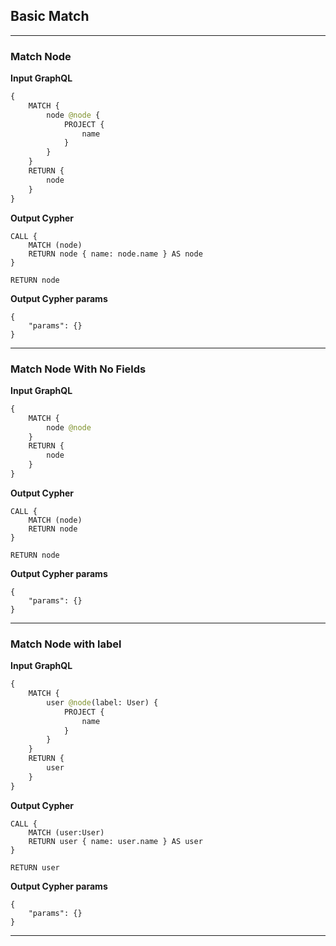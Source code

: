 ## Basic Match

---

### Match Node

**Input GraphQL**

```graphql
{
    MATCH {
        node @node {
            PROJECT {
                name
            }
        }
    }
    RETURN {
        node
    }
}
```

**Output Cypher**

```cypher
CALL {
    MATCH (node)
    RETURN node { name: node.name } AS node
}

RETURN node
```

**Output Cypher params**

```params
{
    "params": {}
}
```

---

### Match Node With No Fields

**Input GraphQL**

```graphql
{
    MATCH {
        node @node
    }
    RETURN {
        node
    }
}
```

**Output Cypher**

```cypher
CALL {
    MATCH (node)
    RETURN node
}

RETURN node
```

**Output Cypher params**

```params
{
    "params": {}
}
```

---

### Match Node with label

**Input GraphQL**

```graphql
{
    MATCH {
        user @node(label: User) {
            PROJECT {
                name
            }
        }
    }
    RETURN {
        user
    }
}
```

**Output Cypher**

```cypher
CALL {
    MATCH (user:User)
    RETURN user { name: user.name } AS user
}

RETURN user
```

**Output Cypher params**

```params
{
    "params": {}
}
```

---
